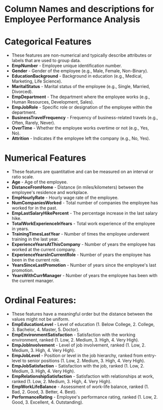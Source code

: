 # Column Names and descriptions for Employee Performance Analysis
# Categorical Features
* These features are non-numerical and typically describe attributes or labels that are used to group data.
* **EmpNumber** - Employee unique identification number.
* **Gender** - Gender of the employee (e.g., Male, Female, Non-Binary).
* **EducationBackground** -  Background in education (e.g., Medical, Marketing, Life Science).
* **MaritalStatus** - Marital status of the employee (e.g., Single, Married, Divorced).
* **EmpDepartment** - The department where the employee works (e.g., Human Resources, Development, Sales).
* **EmpJobRole** - Specific role or designation of the employee within the department.
* **BusinessTravelFrequency** -  Frequency of business-related travels (e.g., Often, Rarely, Never).
* **OverTime** - Whether the employee works overtime or not (e.g., Yes, No).
* **Attrition** -  Indicates if the employee left the company (e.g., No, Yes).

# Numerical Features 
* These features are quantitative and can be measured on an interval or ratio scale.
* **Age** -  Age of the employee.
* **DistanceFromHome** -  Distance (in miles/kilometers) between the employee's residence and workplace.
* **EmpHourlyRate** -  Hourly wage rate of the employee.
* **NumCompaniesWorked** - Total number of companies the employee has worked for in the past.
* **EmpLastSalaryHikePercent** - The percentage increase in the last salary hike.
* **TotalWorkExperienceInYears** -  Total work experience of the employee in years.
* **TrainingTimesLastYear** -  Number of times the employee underwent training in the last year.
* **ExperienceYearsAtThisCompany** -  Number of years the employee has worked at the current company.
* **ExperienceYearsInCurrentRole** -  Number of years the employee has been in the current role.
* **YearsSinceLastPromotion** -  Number of years since the employee's last promotion.
* **YearsWithCurrManager** -  Number of years the employee has been with the current manager.

# Ordinal Features:
* These features have a meaningful order but the distance between the values might not be uniform.
* **EmpEducationLevel** -   Level of education (1. Below College, 2. College, 3. Bachelor, 4. Master, 5. Doctor).
* **EmpEnvironmentSatisfaction** -   Satisfaction with the working environment, ranked (1. Low, 2. Medium, 3. High, 4. Very High).
* **EmpJobInvolvement** -   Level of job involvement, ranked (1. Low, 2. Medium, 3. High, 4. Very High).
* **EmpJobLevel** -   Position or level in the job hierarchy, ranked from entry-level to senior positions (1. Low, 2. Medium, 3. High, 4. Very High).
* **EmpJobSatisfaction** -  Satisfaction with the job, ranked (1. Low, 2. Medium, 3. High, 4. Very High).
* **EmpRelationshipSatisfaction** -  Satisfaction with relationships at work, ranked (1. Low, 2. Medium, 3. High, 4. Very High).
* **EmpWorkLifeBalance** -   Assessment of work-life balance, ranked (1. Bad, 2. Good, 3. Better, 4. Best).
* **PerformanceRating** -   Employee's performance rating, ranked (1. Low, 2. Good, 3. Excellent, 4. Outstanding).

